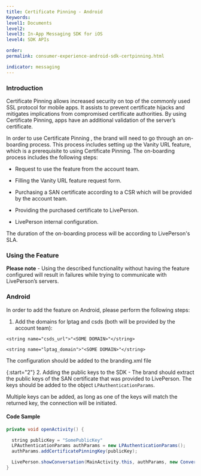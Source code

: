 ```yaml
---
title: Certificate Pinning - Android
Keywords:
level1: Documents
level2:
level3: In-App Messaging SDK for iOS
level4: SDK APIs

order:
permalink: consumer-experience-android-sdk-certpinning.html

indicator: messaging
---
```


### Introduction

Certificate Pinning allows increased security on top of the commonly used SSL protocol for mobile apps. It assists to prevent certificate hijacks and mitigates implications from compromised certificate authorities. By using Certificate Pinning, apps have an additional validation of the server’s certificate.

In order to use Certificate Pinning , the brand will need to go through an on-boarding process. This process includes setting up the Vanity URL feature, which is a prerequisite to using Certificate Pinning. The on-boarding process includes the following steps:

  * Request to use the feature from the account team.

  * Filling the Vanity URL feature request form.

  * Purchasing a SAN certificate according to a CSR which will be provided by the account team.

  * Providing the purchased certificate to LivePerson.

  * LivePerson internal configuration.

The duration of the on-boarding process will be according to LivePerson's SLA.

### Using the Feature

   **Please note** - Using the described functionality without having the feature configured will result in failures while trying to communicate with LivePerson’s servers.

### Android

In order to add the feature on Android, please perform the following steps:

1. Add the domains for lptag and csds (both will be provided by the account team):

`<string name="csds_url">"<SOME DOMAIN>"</string>‎`

`<string name="lptag_domain">"<SOME DOMAIN>"</string>`

The configuration should be added to the branding.xml file

{:start="2"}
2. Adding the public keys to the SDK - The brand should extract the public keys of the SAN certificate that was provided to LivePerson. The keys should be added to the object `LPAuthenticationParams`.

Multiple keys can be added, as long as one of the keys will match the returned key, the connection will be initiated.

#### Code Sample

```java
private void openActivity() {

  string publicKey = "SomePublicKey"
  LPAuthenticationParams authParams = new LPAuthenticationParams();
  authParams.addCertificatePinningKey(publicKey);

  LivePerson.showConversation(MainActivity.this, authParams, new ConversationViewParams(isReadOnly()));
}
```
